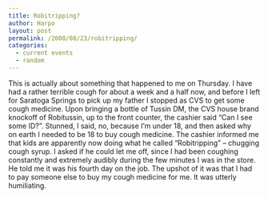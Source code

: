 ```yaml
---
title: Robitripping?
author: Harpo
layout: post
permalink: /2008/08/23/robitripping/
categories:
  - current events
  - random
---
```

This is actually about something that happened to me on Thursday. I have had a rather terrible cough for about a week and a half now, and before I left for Saratoga Springs to pick up my father I stopped as CVS to get some cough medicine. Upon bringing a bottle of Tussin DM, the CVS house brand knockoff of Robitussin, up to the front counter, the cashier said &#8220;Can I see some ID?&#8221;. Stunned, I said, no, because I&#8217;m under 18, and then asked why on earth I needed to be 18 to buy cough medicine. The cashier informed me that kids are apparently now doing what he called &#8220;Robitripping&#8221; &#8211; chugging cough syrup. I asked if he could let me off, since I had been coughing constantly and extremely audibly during the few minutes I was in the store. He told me it was his fourth day on the job. The upshot of it was that I had to pay someone else to buy my cough medicine for me. It was utterly humiliating.